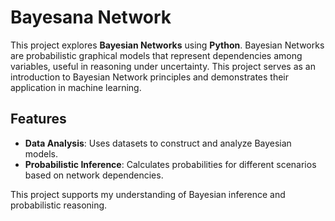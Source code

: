 
# Bayesana Network

This project explores **Bayesian Networks** using **Python**. Bayesian Networks are probabilistic graphical models that represent dependencies among variables, useful in reasoning under uncertainty. This project serves as an introduction to Bayesian Network principles and demonstrates their application in machine learning.

## Features

- **Data Analysis**: Uses datasets to construct and analyze Bayesian models.
- **Probabilistic Inference**: Calculates probabilities for different scenarios based on network dependencies.

This project supports my understanding of Bayesian inference and probabilistic reasoning. 
